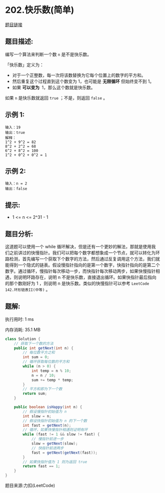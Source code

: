 # 202.快乐数(简单)

[题目链接](https://leetcode-cn.com/problems/happy-number/)

## 题目描述:

编写一个算法来判断一个数 `n` 是不是快乐数。

「快乐数」定义为：

- 对于一个正整数，每一次将该数替换为它每个位置上的数字的平方和。
- 然后重复这个过程直到这个数变为 1，也可能是 **无限循环** 但始终变不到 1。
- 如果 **可以变为**  1，那么这个数就是快乐数。

如果 `n` 是快乐数就返回 `true` ；不是，则返回 `false` 。

## 示例 1:

```
输入：19
输出：true
解释：
1^2 + 9^2 = 82
8^2 + 2^2 = 68
6^2 + 8^2 = 100
1^2 + 0^2 + 0^2 = 1
```

## 示例 2:

```
输入：n = 2
输出：false
```

## 提示:

- 1 <= n <= 2^31 - 1

## 题目分析:

这道题可以使用一个 while 循环解决，但是还有一个更妙的解法，那就是使用我们之前讲过的快慢指针。我们可以把每个数字都想象成一个节点，就可以转化为环路检测，首先编写一个获取下个数字的方法，然后通过反复调用这个方法，我们就能得到一个隐式的链表。假设慢指针指向的是第一个数字，快指针指向的是第二个数字。通过循环，慢指针每次移动一步，而快指针每次移动两步，如果快慢指针相遇，则说明环路存在，说明 n 不是快乐数，直接退出循环。如果快指针最后指向的那个数刚好为 1 ，则说明 n 是快乐数。类似的快慢指针可以参考 `LeetCode 142.环形链表II(中等)` 。

## 题解:

执行用时: 1 ms

内存消耗: 35.1 MB

```java
class Solution {
    // 获取下一个数的方法
    public int getNext(int n) {
        // 每位数平方之和
        int sum = 0;
        // 循环获取每位数的平方和
        while (n > 0) {
            int temp = n % 10;
            n = n / 10;
            sum += temp * temp;
        }
        // 平方和即为下一个数
        return sum;
    }

    public boolean isHappy(int n) {
        // 假设慢指针初始值为 n
        int slow = n;
        // 假设快指针初始值为 n 的下一个数
        int fast = getNext(n);
        // 循环，如果快慢指针相遇则证明有环
        while (fast != 1 && slow != fast) {
            // 慢指针前进一步
            slow = getNext(slow);
            // 快指针前进两步
            fast = getNext(getNext(fast));
        }
        // 如果快指针值为 1 则为返回 true
        return fast == 1;
    }
}
```

题目来源:力扣(LeetCode)
